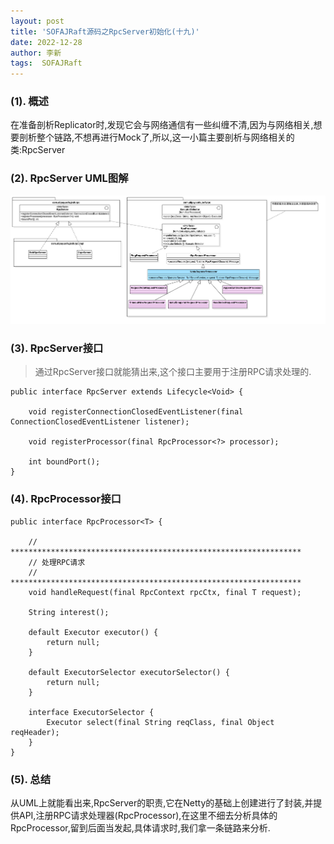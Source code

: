 ```yaml
---
layout: post
title: 'SOFAJRaft源码之RpcServer初始化(十九)' 
date: 2022-12-28
author: 李新
tags:  SOFAJRaft
---
```


### (1). 概述
在准备剖析Replicator时,发现它会与网络通信有一些纠缠不清,因为与网络相关,想要剖析整个链路,不想再进行Mock了,所以,这一小篇主要剖析与网络相关的类:RpcServer

### (2). RpcServer UML图解
!["RpcServer UML图"](/assets/jraft/imgs/RpcServer-ClassDiagram.jpg)

### (3). RpcServer接口
> 通过RpcServer接口就能猜出来,这个接口主要用于注册RPC请求处理的.  

```
public interface RpcServer extends Lifecycle<Void> {

    void registerConnectionClosedEventListener(final ConnectionClosedEventListener listener);

    void registerProcessor(final RpcProcessor<?> processor);

    int boundPort();
}
```
### (4). RpcProcessor接口
```
public interface RpcProcessor<T> {

    // *****************************************************************
	// 处理RPC请求
	// *****************************************************************
    void handleRequest(final RpcContext rpcCtx, final T request);

    String interest();

    default Executor executor() {
        return null;
    }

    default ExecutorSelector executorSelector() {
        return null;
    }
	
    interface ExecutorSelector {
        Executor select(final String reqClass, final Object reqHeader);
    }
}
```
### (5). 总结
从UML上就能看出来,RpcServer的职责,它在Netty的基础上创建进行了封装,并提供API,注册RPC请求处理器(RpcProcessor),在这里不细去分析具体的RpcProcessor,留到后面当发起,具体请求时,我们拿一条链路来分析. 